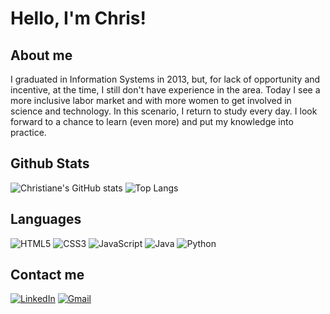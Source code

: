 
# Hello, I'm Chris!

## About me

I graduated in Information Systems in 2013, but, for lack of opportunity and incentive, at the time, I still don't have experience in the area.
Today I see a more inclusive labor market and with more women to get involved in science and technology. In this scenario, I return to study every day.
I look forward to a chance to learn (even more) and put my knowledge into practice.

## Github Stats

![Christiane's GitHub stats](https://github-readme-stats.vercel.app/api?username=christianebs&show_icons=true&theme=dracula&hide_border=true&bg_color=0D1117&title_color=CC6699&icon_color=CC6699&include_all_commits=true&count_private=true")
![Top Langs](https://github-readme-stats.vercel.app/api/top-langs/?username=christianebs&layout=compact&theme=dracula&hide_border=true&bg_color=0D1117&title_color=CC6699&icon_color=CC6699)

##  Languages

![HTML5](https://img.shields.io/badge/html5-0D1117.svg?style=for-the-badge&logo=html5&logoColor=CC6699)
![CSS3](https://img.shields.io/badge/css3-0D1117.svg?style=for-the-badge&logo=css3&logoColor=CC6699)
![JavaScript](https://img.shields.io/badge/javascript-0D1117.svg?style=for-the-badge&logo=javascript&logoColor=CC6699)
![Java](https://img.shields.io/badge/java-0D1117.svg?style=for-the-badge&logo=openjdk&logoColor=CC6699)
![Python](https://img.shields.io/badge/python-0D1117?style=for-the-badge&logo=python&logoColor=CC6699)


## Contact me

[![LinkedIn](https://img.shields.io/badge/linkedin-0D1117.svg?style=for-the-badge&logo=linkedin&logoColor=CC6699)](https://linkedin.com/in/christiane-barbosa)
[![Gmail](https://img.shields.io/badge/Gmail-0D1117?style=for-the-badge&logo=gmail&logoColor=CC6699)](mailto:christianebs90@gmail.com)